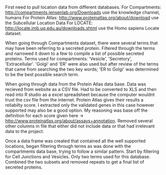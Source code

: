 First need to pull location data from different databases. 
For Compartments: http://compartments.jensenlab.org/Downloads use the knowledge channel, humans
For Protein Atlas: http://www.proteinatlas.org/about/download use the Subcellular Location Data
For LOCATE: http://locate.imb.uq.edu.au/downloads.shtml use the Homo sapiens Locate dataset.

When going through Compartments dataset, there were several terms that may have been referring to a secreted protein. Filtered through the terms and narrowed it down to a few to compile a list of possible secreted proteins.
Terms used for compartments: 'Vesicle', 'Secretory', 'Extracellular'. 'Golgi' and 'ER' were also used but after review of the terms that came from searching the two key words; 'ER to Golgi' was determined to be the best possible search term.

When going through data from the Protein Atlas data base. Data was recieved from website as a CSV file. Had to be converted to XLS and then read into R studio as a excel spreadsheet because the computer wouldnt trust the csv file from the internet. Protein Atlas gives their results a reliabilty score. I extracted only the validated genes in this case however supported may also be a good option. My reasoning was base off the definition for each score given here -> http://www.proteinatlas.org/about/assays+annotation. Removed several other columns in file that either did not include data or that had irrelevant data to the project. 

Once a data frame was created that contained all the well supported locations, began filtering through terms as was done with the compartments data base, trying to follow a similar pattern. Start by filtering for Cell Junctions and Vesicles. Only two terms used for this database. Combined the two subsets and removed repeats to get a final list of secreted proteins.
